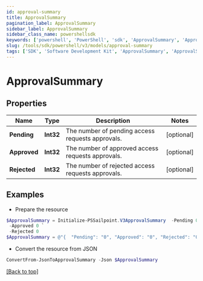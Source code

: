 ```yaml
---
id: approval-summary
title: ApprovalSummary
pagination_label: ApprovalSummary
sidebar_label: ApprovalSummary
sidebar_class_name: powershellsdk
keywords: ['powershell', 'PowerShell', 'sdk', 'ApprovalSummary', 'ApprovalSummary'] 
slug: /tools/sdk/powershell/v3/models/approval-summary
tags: ['SDK', 'Software Development Kit', 'ApprovalSummary', 'ApprovalSummary']
---
```



# ApprovalSummary

## Properties

Name | Type | Description | Notes
------------ | ------------- | ------------- | -------------
**Pending** | **Int32** | The number of pending access requests approvals. | [optional] 
**Approved** | **Int32** | The number of approved access requests approvals. | [optional] 
**Rejected** | **Int32** | The number of rejected access requests approvals. | [optional] 

## Examples

- Prepare the resource
```powershell
$ApprovalSummary = Initialize-PSSailpoint.V3ApprovalSummary  -Pending 0 `
 -Approved 0 `
 -Rejected 0
$ApprovalSummary = @"{  "Pending": "0", "Approved": "0", "Rejected": "0" }"@
```

- Convert the resource from JSON
```powershell
ConvertFrom-JsonToApprovalSummary -Json $ApprovalSummary
```


[[Back to top]](#) 


